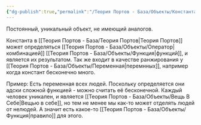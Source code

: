```yaml
---
{"dg-publish":true,"permalink":"/Теория Портов - База/Объекты/Константа/"}
---
```


Постоянный, уникальный объект, не имеющий аналогов.

Константа в [[Теория Портов - База/Теория Портов\|Теория Портов]] может определяться [[Теория Портов - База/Объекты/Оператор\|комбинацией]] [[Теория Портов - База/Объекты/Функция\|функций]], и является их результатом. Так же входит в качестве ранжирования у [[Теория Портов - База/Объекты/Переменная\|перемнных]], например когда констант бесконечно много.

Пример:
Есть переменная всех людей. Поскольку определяется они адски сложной функцией - можно считать её бесконечной.
Каждый человек уникален, и является [[Теория Портов - База/Объекты/Вещь В Себе\|Вещью в себе]], но тем не менее мы как-то может отделять людей от нелюдей. А значит есть какое-то [[Теория Портов - База/Объекты/Функция\|правило]] для этого.
